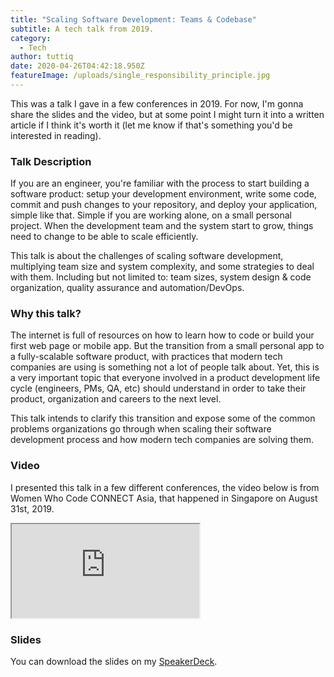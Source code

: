 ```yaml
---
title: "Scaling Software Development: Teams & Codebase"
subtitle: A tech talk from 2019.
category:
  - Tech
author: tuttiq
date: 2020-04-26T04:42:18.950Z
featureImage: /uploads/single_responsibility_principle.jpg
---
```

This was a talk I gave in a few conferences in 2019. For now, I'm gonna share the slides and the video, but at some point I might turn it into a written article if I think it's worth it (let me know if that's something you'd be interested in reading).

### Talk Description

If you are an engineer, you're familiar with the process to start building a software product: setup your development environment, write some code, commit and push changes to your repository, and deploy your application, simple like that. Simple if you are working alone, on a small personal project. When the development team and the system start to grow, things need to change to be able to scale efficiently.

This talk is about the challenges of scaling software development, multiplying team size and system complexity, and some strategies to deal with them. Including but not limited to: team sizes, system design & code organization, quality assurance and automation/DevOps.

### Why this talk?

The internet is full of resources on how to learn how to code or build your first web page or mobile app. But the transition from a small personal app to a fully-scalable software product, with practices that modern tech companies are using is something not a lot of people talk about. Yet, this is a very important topic that everyone involved in a product development life cycle (engineers, PMs, QA, etc) should understand in order to take their product, organization and careers to the next level.

This talk intends to clarify this transition and expose some of the common problems organizations go through when scaling their software development process and how modern tech companies are solving them.

### Video

I presented this talk in a few different conferences, the video below is from Women Who Code CONNECT Asia, that happened in Singapore on August 31st, 2019.  

<iframe src="https://www.youtube.com/embed/uooG9XYN2nA"allow="accelerometer; autoplay; encrypted-media; gyroscope; picture-in-picture"allowfullscreen></iframe>

### Slides

You can download the slides on my [SpeakerDeck](https://speakerdeck.com/tuttiq/scaling-software-development-teams-and-codebase).